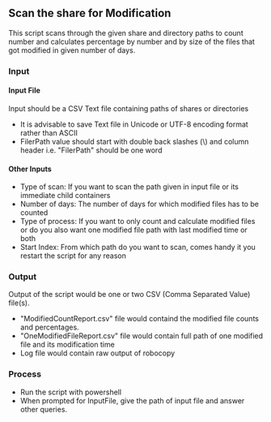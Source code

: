 ## Scan the share for Modification

This script scans through the given share and directory paths to count number and calculates percentage by number and by size of the files that got modified in given number of days.

### Input

#### Input File

Input should be a CSV Text file containing paths of shares or directories

* It is advisable to save Text file in Unicode or UTF-8 encoding format rather than ASCII
* FilerPath value should start with double back slashes (\\) and column header i.e. "FilerPath" should be one word

#### Other Inputs

* Type of scan: If you want to scan the path given in input file or its immediate child containers
* Number of days: The number of days for which modified files has to be counted
* Type of process: If you want to only count and calculate modified files or do you also want one modified file path with last modified time or both
* Start Index: From which path do you want to scan, comes handy it you restart the script for any reason


### Output

Output of the script would be one or two CSV (Comma Separated Value) file(s).

* "ModifiedCountReport.csv" file would containd the modified file counts and percentages.
* "OneModifiedFileReport.csv" file would contain full path of one modified file and its modification time
* Log file would contain raw output of robocopy

### Process

* Run the script with powershell
* When prompted for InputFile, give the path of input file and answer other queries.